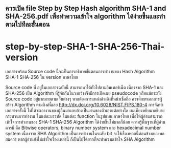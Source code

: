 ## ควรเปิด file Step by Step Hash algorithm SHA-1 and SHA-256.pdf เพื่อทำความเข้าใจ algorithm ได้ง่ายขึ้นและทำตามไปทีละขั้นตอน

# step-by-step-SHA-1-SHA-256-Thai-version

เอกสารพร้อม Source code นี้จะเป็นการอธิบายขั้นตอนการทำงานของ Hash Algorithm SHA-1 SHA-256 ใน version ภาษาไทย

Source code ที่ อยู่ในเอกสารฉบับนี้ สามารถหาได้ทั่วไปตามอินเทอร์เน็ต เนื่องจาก SHA-1 และ SHA-256 เป็น Algorithm ที่รู้จักกันในวงกว้างจึงมีการเปิดเผย pseudocode หรือแม้กระทั่ง Source code อยู่มากมายตามเว็บต่างๆ หากต้องการแหล่งอ้างอิงที่หน้าเชื่อถือ ควรศึกษาเอกสารผู้สร้าง Algorithm ตามลิงค์นี้เลย http://dx.doi.org/10.6028/NIST.FIPS.180-4
การจัดทำเอกสารครั้งนี้ ไม่ได้จะเอางานของผู้อื่นมาแอบอ้างเป็นงานของตัวเองแต่อย่างใด ผมเพียงหยิบมาอธิบายกระบวนการทำงาน ในแต่ละบรรทัด ในแต่ละ function ในรูปแบบ ภาษาไทย เพื่อให้ผู้อ่านสามารถเข้าใจการทำงานของ SHA-1 SHA-256 Algorithm ได้ง่ายขึ้นไม่มากก็น้อย 
ความรู้พื้นฐานที่ผู้อ่านควรมี คือ  Bitwise operators, binary number system และ hexadecimal number system เนื่องจาก SHA Algorithm เป็นการทำงานในระดับ bit จะใช้เรื่องพวกนี้ค่อนข้างเยอะพอสมควร หากผู้อ่านยังไม่เข้าใจเรื่องเหล่านี้ ก็เป็นไปได้ยากที่จะทำความเข้าใจ SHA Algorithm
